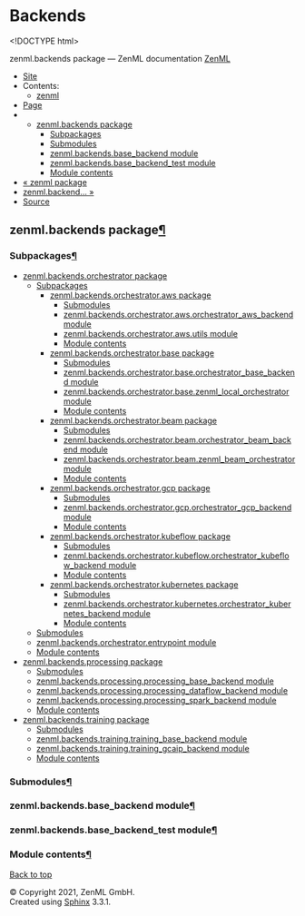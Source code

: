 # Backends

&lt;!DOCTYPE html&gt;

zenml.backends package — ZenML documentation  [ZenML](https://github.com/zenml-io/zenml/tree/298e3797478aed75d04f90ab115f3c52782368a2/docs/sphinx_docs/_build/html/index.html)

*  [Site](https://github.com/zenml-io/zenml/tree/298e3797478aed75d04f90ab115f3c52782368a2/docs/sphinx_docs/_build/html/index.html)
  * Contents:
    * [zenml](https://github.com/zenml-io/zenml/tree/298e3797478aed75d04f90ab115f3c52782368a2/docs/sphinx_docs/_build/html/modules.html)
*  [Page](./)
  * * [zenml.backends package](./)
      * [Subpackages](./#subpackages)
      * [Submodules](./#submodules)
      * [zenml.backends.base\_backend module](./#zenml-backends-base-backend-module)
      * [zenml.backends.base\_backend\_test module](./#zenml-backends-base-backend-test-module)
      * [Module contents](./#module-contents)
* [ « zenml package](../)
* [ zenml.backend... »](zenml.backends.orchestrator/)
*  [Source](https://github.com/zenml-io/zenml/tree/298e3797478aed75d04f90ab115f3c52782368a2/docs/sphinx_docs/_build/html/_sources/zenml.backends.rst.txt)

## zenml.backends package[¶](./#zenml-backends-package)

### Subpackages[¶](./#subpackages)

* [zenml.backends.orchestrator package](zenml.backends.orchestrator/)
  * [Subpackages](zenml.backends.orchestrator/#subpackages)
    * [zenml.backends.orchestrator.aws package](https://github.com/zenml-io/zenml/tree/298e3797478aed75d04f90ab115f3c52782368a2/docs/sphinx_docs/_build/html/zenml.backends.orchestrator.aws.html)
      * [Submodules](https://github.com/zenml-io/zenml/tree/298e3797478aed75d04f90ab115f3c52782368a2/docs/sphinx_docs/_build/html/zenml.backends.orchestrator.aws.html#submodules)
      * [zenml.backends.orchestrator.aws.orchestrator\_aws\_backend module](https://github.com/zenml-io/zenml/tree/298e3797478aed75d04f90ab115f3c52782368a2/docs/sphinx_docs/_build/html/zenml.backends.orchestrator.aws.html#zenml-backends-orchestrator-aws-orchestrator-aws-backend-module)
      * [zenml.backends.orchestrator.aws.utils module](https://github.com/zenml-io/zenml/tree/298e3797478aed75d04f90ab115f3c52782368a2/docs/sphinx_docs/_build/html/zenml.backends.orchestrator.aws.html#zenml-backends-orchestrator-aws-utils-module)
      * [Module contents](https://github.com/zenml-io/zenml/tree/298e3797478aed75d04f90ab115f3c52782368a2/docs/sphinx_docs/_build/html/zenml.backends.orchestrator.aws.html#module-contents)
    * [zenml.backends.orchestrator.base package](https://github.com/zenml-io/zenml/tree/298e3797478aed75d04f90ab115f3c52782368a2/docs/sphinx_docs/_build/html/zenml.backends.orchestrator.base.html)
      * [Submodules](https://github.com/zenml-io/zenml/tree/298e3797478aed75d04f90ab115f3c52782368a2/docs/sphinx_docs/_build/html/zenml.backends.orchestrator.base.html#submodules)
      * [zenml.backends.orchestrator.base.orchestrator\_base\_backend module](https://github.com/zenml-io/zenml/tree/298e3797478aed75d04f90ab115f3c52782368a2/docs/sphinx_docs/_build/html/zenml.backends.orchestrator.base.html#zenml-backends-orchestrator-base-orchestrator-base-backend-module)
      * [zenml.backends.orchestrator.base.zenml\_local\_orchestrator module](https://github.com/zenml-io/zenml/tree/298e3797478aed75d04f90ab115f3c52782368a2/docs/sphinx_docs/_build/html/zenml.backends.orchestrator.base.html#zenml-backends-orchestrator-base-zenml-local-orchestrator-module)
      * [Module contents](https://github.com/zenml-io/zenml/tree/298e3797478aed75d04f90ab115f3c52782368a2/docs/sphinx_docs/_build/html/zenml.backends.orchestrator.base.html#module-contents)
    * [zenml.backends.orchestrator.beam package](https://github.com/zenml-io/zenml/tree/298e3797478aed75d04f90ab115f3c52782368a2/docs/sphinx_docs/_build/html/zenml.backends.orchestrator.beam.html)
      * [Submodules](https://github.com/zenml-io/zenml/tree/298e3797478aed75d04f90ab115f3c52782368a2/docs/sphinx_docs/_build/html/zenml.backends.orchestrator.beam.html#submodules)
      * [zenml.backends.orchestrator.beam.orchestrator\_beam\_backend module](https://github.com/zenml-io/zenml/tree/298e3797478aed75d04f90ab115f3c52782368a2/docs/sphinx_docs/_build/html/zenml.backends.orchestrator.beam.html#zenml-backends-orchestrator-beam-orchestrator-beam-backend-module)
      * [zenml.backends.orchestrator.beam.zenml\_beam\_orchestrator module](https://github.com/zenml-io/zenml/tree/298e3797478aed75d04f90ab115f3c52782368a2/docs/sphinx_docs/_build/html/zenml.backends.orchestrator.beam.html#zenml-backends-orchestrator-beam-zenml-beam-orchestrator-module)
      * [Module contents](https://github.com/zenml-io/zenml/tree/298e3797478aed75d04f90ab115f3c52782368a2/docs/sphinx_docs/_build/html/zenml.backends.orchestrator.beam.html#module-contents)
    * [zenml.backends.orchestrator.gcp package](https://github.com/zenml-io/zenml/tree/298e3797478aed75d04f90ab115f3c52782368a2/docs/sphinx_docs/_build/html/zenml.backends.orchestrator.gcp.html)
      * [Submodules](https://github.com/zenml-io/zenml/tree/298e3797478aed75d04f90ab115f3c52782368a2/docs/sphinx_docs/_build/html/zenml.backends.orchestrator.gcp.html#submodules)
      * [zenml.backends.orchestrator.gcp.orchestrator\_gcp\_backend module](https://github.com/zenml-io/zenml/tree/298e3797478aed75d04f90ab115f3c52782368a2/docs/sphinx_docs/_build/html/zenml.backends.orchestrator.gcp.html#zenml-backends-orchestrator-gcp-orchestrator-gcp-backend-module)
      * [Module contents](https://github.com/zenml-io/zenml/tree/298e3797478aed75d04f90ab115f3c52782368a2/docs/sphinx_docs/_build/html/zenml.backends.orchestrator.gcp.html#module-contents)
    * [zenml.backends.orchestrator.kubeflow package](zenml.backends.orchestrator/zenml.backends.orchestrator.kubeflow.md)
      * [Submodules](zenml.backends.orchestrator/zenml.backends.orchestrator.kubeflow.md#submodules)
      * [zenml.backends.orchestrator.kubeflow.orchestrator\_kubeflow\_backend module](zenml.backends.orchestrator/zenml.backends.orchestrator.kubeflow.md#zenml-backends-orchestrator-kubeflow-orchestrator-kubeflow-backend-module)
      * [Module contents](zenml.backends.orchestrator/zenml.backends.orchestrator.kubeflow.md#module-contents)
    * [zenml.backends.orchestrator.kubernetes package](zenml.backends.orchestrator/zenml.backends.orchestrator.kubernetes.md)
      * [Submodules](zenml.backends.orchestrator/zenml.backends.orchestrator.kubernetes.md#submodules)
      * [zenml.backends.orchestrator.kubernetes.orchestrator\_kubernetes\_backend module](zenml.backends.orchestrator/zenml.backends.orchestrator.kubernetes.md#zenml-backends-orchestrator-kubernetes-orchestrator-kubernetes-backend-module)
      * [Module contents](zenml.backends.orchestrator/zenml.backends.orchestrator.kubernetes.md#module-contents)
  * [Submodules](zenml.backends.orchestrator/#submodules)
  * [zenml.backends.orchestrator.entrypoint module](zenml.backends.orchestrator/#zenml-backends-orchestrator-entrypoint-module)
  * [Module contents](zenml.backends.orchestrator/#module-contents)
* [zenml.backends.processing package](zenml.backends.processing.md)
  * [Submodules](zenml.backends.processing.md#submodules)
  * [zenml.backends.processing.processing\_base\_backend module](zenml.backends.processing.md#zenml-backends-processing-processing-base-backend-module)
  * [zenml.backends.processing.processing\_dataflow\_backend module](zenml.backends.processing.md#zenml-backends-processing-processing-dataflow-backend-module)
  * [zenml.backends.processing.processing\_spark\_backend module](zenml.backends.processing.md#zenml-backends-processing-processing-spark-backend-module)
  * [Module contents](zenml.backends.processing.md#module-contents)
* [zenml.backends.training package](zenml.backends.training.md)
  * [Submodules](zenml.backends.training.md#submodules)
  * [zenml.backends.training.training\_base\_backend module](zenml.backends.training.md#zenml-backends-training-training-base-backend-module)
  * [zenml.backends.training.training\_gcaip\_backend module](zenml.backends.training.md#zenml-backends-training-training-gcaip-backend-module)
  * [Module contents](zenml.backends.training.md#module-contents)

### Submodules[¶](./#submodules)

### zenml.backends.base\_backend module[¶](./#zenml-backends-base-backend-module)

### zenml.backends.base\_backend\_test module[¶](./#zenml-backends-base-backend-test-module)

### Module contents[¶](./#module-contents)

 [Back to top](./)

 © Copyright 2021, ZenML GmbH.  
 Created using [Sphinx](http://sphinx-doc.org/) 3.3.1.  


